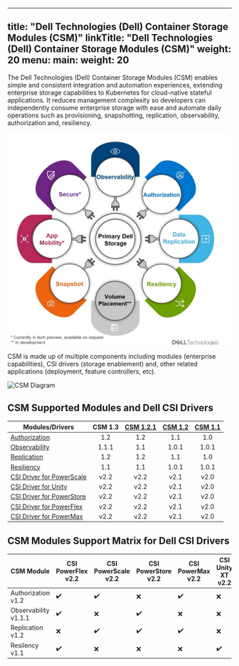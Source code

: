
---
title: "Dell Technologies (Dell) Container Storage Modules (CSM)"
linkTitle: "Dell Technologies (Dell) Container Storage Modules (CSM)"
weight: 20
menu:
  main:
    weight: 20
---

The Dell Technologies (Dell) Container Storage Modules (CSM) enables simple and consistent integration and automation experiences, extending enterprise storage capabilities to Kubernetes for cloud-native stateful applications. It reduces management complexity so developers can independently consume enterprise storage with ease and automate daily operations such as provisioning, snapshotting, replication, observability, authorization and, resiliency.

<img src="csm_hexagon.png" alt="CSM Hex Diagram" width="500"/>

CSM is made up of multiple components including modules (enterprise capabilities), CSI drivers (storage enablement) and, other related applications (deployment, feature controllers, etc).

<img src="csm_diagram.jpg" alt="CSM Diagram" width="800"/>

## CSM Supported Modules and Dell CSI Drivers

| Modules/Drivers | CSM 1.3 | [CSM 1.2.1](../v1/) | [CSM 1.2](../v1/) | [CSM 1.1](../v2/) | 
| - | :-: | :-: | :-: | :-: |
| [Authorization](https://hub.docker.com/r/dellemc/csm-authorization-sidecar) | 1.2 | 1.2 | 1.1 | 1.0 |
| [Observability](https://hub.docker.com/r/dellemc/csm-topology) | 1.1.1 | 1.1 | 1.0.1 | 1.0.1  |
| [Replication](https://hub.docker.com/r/dellemc/dell-csi-replicator) | 1.2 | 1.2 | 1.1 | 1.0 |
| [Resiliency](https://hub.docker.com/r/dellemc/podmon) | 1.1 | 1.1 | 1.0.1 | 1.0.1 |
| [CSI Driver for PowerScale](https://hub.docker.com/r/dellemc/csi-isilon/tags) | v2.2 | v2.2 | v2.1 | v2.0 | 
| [CSI Driver for Unity](https://hub.docker.com/r/dellemc/csi-unity/tags) | v2.2 | v2.2 | v2.1 | v2.0 |
| [CSI Driver for PowerStore](https://hub.docker.com/r/dellemc/csi-powerstore/tags) | v2.2 | v2.2 | v2.1 | v2.0 |
| [CSI Driver for PowerFlex](https://hub.docker.com/r/dellemc/csi-vxflexos/tags) | v2.2 | v2.2 | v2.1 | v2.0 |
| [CSI Driver for PowerMax](https://hub.docker.com/r/dellemc/csi-powermax/tags) | v2.2 | v2.2 | v2.1 | v2.0 |

## CSM Modules Support Matrix for Dell CSI Drivers 

| CSM Module        | CSI PowerFlex v2.2 | CSI PowerScale v2.2 | CSI PowerStore v2.2 | CSI PowerMax v2.2 | CSI Unity XT v2.2    |
| ----------------- | -------------- | --------------- | --------------- | ------------- | --------------- |
| Authorization v1.2| ✔️              | ✔️               | ❌              | ✔️             | ❌            |
| Observability v1.1.1 | ✔️              | ❌              | ✔️               | ❌            | ❌            |
| Replication   v1.2| ❌             | ✔️              | ✔️               | ✔️             | ❌            |
| Resilency     v1.1| ✔️              | ❌              | ❌              | ❌            | ✔️             |
